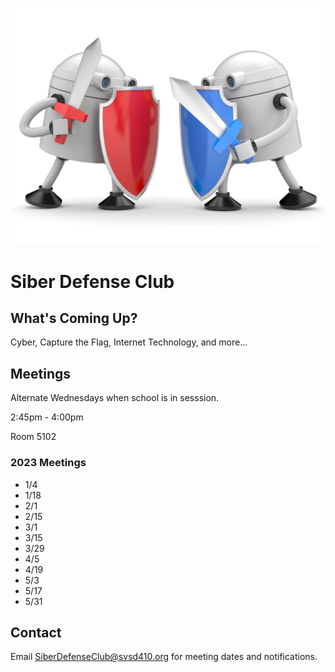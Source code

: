 [![MSHS Siber Defense Club Logo](assets/logo.jpg)](https://siberdefense.club)

# Siber Defense Club

## What's Coming Up?

Cyber, Capture the Flag, Internet Technology, and more...

## Meetings

Alternate Wednesdays when school is in sesssion.

2:45pm - 4:00pm

Room 5102

### 2023 Meetings
- 1/4
- 1/18
- 2/1
- 2/15
- 3/1
- 3/15
- 3/29
- 4/5
- 4/19
- 5/3
- 5/17
- 5/31

## Contact

Email SiberDefenseClub@svsd410.org for meeting dates and notifications.
